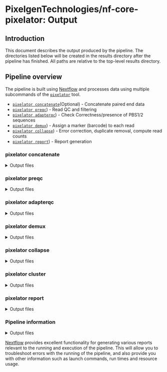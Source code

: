 # PixelgenTechnologies/nf-core-pixelator: Output

## Introduction

This document describes the output produced by the pipeline.
The directories listed below will be created in the results directory after the pipeline has finished. All paths are relative to the top-level results directory.

<!-- TODO nf-core: Write this documentation describing your workflow's output -->

## Pipeline overview

The pipeline is built using [Nextflow](https://www.nextflow.io/) and processes data using multiple subcommands of the [`pixelator`](https://gitlab.com/pixelgen-technologies/pixelator) tool.

-  [`pixelator concatenate`](#pixelator-concatenate)(Optional) - Concatenate paired end data
-  [`pixelator preqc`](#pixelator-preqc)) - Read QC and filtering
-  [`pixelator adapterqc`](#pixelator-adapterqc)) - Check Correctness/presence of PBS1/2 sequences
-  [`pixelator demux`](#pixelator-demux)) - Assign a marker (barcode) to each read
-  [`pixelator collapse`](#pixelator-collapse)) - Error correction, duplicate removal, compute read counts
-  [`pixelator report`](#pixelator-report)) - Report generation

### pixelator concatenate

<details markdown="1">
<summary>Output files</summary>

- `pixelator`
  - `concatenate`
    - `*merged.fastq.gz`: Concatenated R1 and R2 reads.
  - `/logs`
    - `*pixelator-concatenate.log`: Pixelator concatenate log output.
</details>

### pixelator preqc

<details markdown="1">
<summary>Output files</summary>

- `pixelator`
  - `preqc`
    - `*processed.fastq.gz`: Processed reads.
    - `*failed.fastq.gz`: Discarded reads.
    - `*report.html`: Fastp html report.
    - `*report.json`: Fastp json report.
  - `/logs`
    - `*pixelator-preqc.log`: Pixelator preqc log output.
</details>


### pixelator adapterqc

<details markdown="1">
<summary>Output files</summary>

- `pixelator`
  - `adapterqc`
    - `*processed.fastq.gz`: Processed reads.
    - `*failed.fastq.gz`: Discarded reads.
    - `*report.json`: Cutadapt json report.
  - `/logs`
    - `*pixelator-adapterqc.log`: Pixelator adapterqc log output.
</details>

### pixelator demux

<details markdown="1">
<summary>Output files</summary>

- `pixelator`
  - `adapterqc`
    - `*processed-*-.fastq.gz`: Reads demultiplexed per antibody.
    - `*report.json`: Cutadapt json report.
  - `/logs`
    - `*pixelator-demultiplex.log`: Pixelator adapterqc log output.
</details>

### pixelator collapse

<details markdown="1">
<summary>Output files</summary>

- `pixelator`
  - `adapterqc`
    - `*.collapse.csv`: Edge list matrix.
    - `*collapse.json`: Statistics.
  - `/logs`
    - `*pixelator-collapse.log`: Pixelator collapse log output.
</details>

### pixelator cluster

<details markdown="1">
<summary>Output files</summary>

- `pixelator`
  - `<sample-name>`
    - `antibody_metrics.csv`:
    - `antibody_metrics_filtered.csv`:
    - `antibody_metrics_filtered.png`:
    - `antibody_metrics.png`:
    - `clusters_antibody.csv`:
    - `clusters_antibody_filtered.csv`:
    - `clusters_dist_filtered.png`:
    - `clusters_dist.png`:
    - `clusters_metrics.csv`:
    - `clusters_metrics_filtered.csv`:
    - `data_summary.png`:
    - `pixel_data.csv`:
    - `pixel_data_filtered.csv`:
    - `*.report.json`:
  - `/logs`
    - `*pixelator-cluster.log`: Pixelator cluster log output.
</details>


### pixelator report

<details markdown="1">
<summary>Output files</summary>

- `pixelator`
  - `reports/report`
    - `antibody_counts.html`:
    - `clusters_dist.html`:
    - `report.html`:
    - `summary_stats.html`:
  - `/logs`
    - `*pixelator-report.log`: Pixelator report log output.
</details>


### Pipeline information

<details markdown="1">
<summary>Output files</summary>

- `pipeline_info/`
  - Reports generated by Nextflow: `execution_report.html`, `execution_timeline.html`, `execution_trace.txt` and `pipeline_dag.dot`/`pipeline_dag.svg`.
  - Reports generated by the pipeline: `pipeline_report.html`, `pipeline_report.txt` and `software_versions.yml`. The `pipeline_report*` files will only be present if the `--email` / `--email_on_fail` parameter's are used when running the pipeline.
  - Reformatted samplesheet files used as input to the pipeline: `samplesheet.valid.csv`.

</details>

[Nextflow](https://www.nextflow.io/docs/latest/tracing.html) provides excellent functionality for generating various reports relevant to the running and execution of the pipeline. This will allow you to troubleshoot errors with the running of the pipeline, and also provide you with other information such as launch commands, run times and resource usage.
